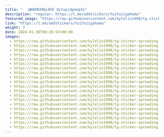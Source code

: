 ```yaml
---
title: "ㅤ @WARNINGL0VE @stupidpeopIe"
description: "regular: https://t.me/addstickers/YuiYuiigahama"
featured_image: "https://raw.githubusercontent.com/kylelin1998/tg-sticker-spreading-worldwide-images/main/img/5d0d5c99-895e-47ba-a979-c309f146dca7.jpg"
link: "https://t.me/addstickers/YuiYuiigahama"
weight: 3
date: 2024-01-30T08:20:53+08:00
images:
  - https://raw.githubusercontent.com/kylelin1998/tg-sticker-spreading-worldwide-images/main/img/5d0d5c99-895e-47ba-a979-c309f146dca7.jpg
  - https://raw.githubusercontent.com/kylelin1998/tg-sticker-spreading-worldwide-images/main/img/0011bff2-050d-41db-a504-8adfb17c960c.jpg
  - https://raw.githubusercontent.com/kylelin1998/tg-sticker-spreading-worldwide-images/main/img/eb6c71eb-63bd-485c-a5a6-23e1ad2a2c0b.jpg
  - https://raw.githubusercontent.com/kylelin1998/tg-sticker-spreading-worldwide-images/main/img/3f8cc405-523f-4ba4-b76a-4a87fd12701c.jpg
  - https://raw.githubusercontent.com/kylelin1998/tg-sticker-spreading-worldwide-images/main/img/361134c8-f5e5-4fdd-bdaa-a1ce047036f8.jpg
  - https://raw.githubusercontent.com/kylelin1998/tg-sticker-spreading-worldwide-images/main/img/eeeeed24-2482-4b8f-becc-0394fff32010.jpg
  - https://raw.githubusercontent.com/kylelin1998/tg-sticker-spreading-worldwide-images/main/img/d97dbe4a-d583-4bba-9022-c8e1b55f6c33.jpg
  - https://raw.githubusercontent.com/kylelin1998/tg-sticker-spreading-worldwide-images/main/img/b67abb35-5689-4370-aa01-fe2949949aa3.jpg
  - https://raw.githubusercontent.com/kylelin1998/tg-sticker-spreading-worldwide-images/main/img/a2590094-12a4-4a30-9b9b-55c6a6665307.jpg
  - https://raw.githubusercontent.com/kylelin1998/tg-sticker-spreading-worldwide-images/main/img/2572e1e0-8468-4ac9-ace9-a985aa31088e.jpg
  - https://raw.githubusercontent.com/kylelin1998/tg-sticker-spreading-worldwide-images/main/img/2372b50a-4f36-4686-9511-965ced26a807.jpg
  - https://raw.githubusercontent.com/kylelin1998/tg-sticker-spreading-worldwide-images/main/img/66f167de-4765-44f0-a7e5-897d5ae48965.jpg
  - https://raw.githubusercontent.com/kylelin1998/tg-sticker-spreading-worldwide-images/main/img/35ac6fe4-34ed-4eb2-a671-b38143c1f899.jpg
  - https://raw.githubusercontent.com/kylelin1998/tg-sticker-spreading-worldwide-images/main/img/565d8b4d-99f8-4944-b464-2e66a9bba42e.jpg
  - https://raw.githubusercontent.com/kylelin1998/tg-sticker-spreading-worldwide-images/main/img/f7462f9b-2be2-448a-b266-11b9810a2418.jpg
  - https://raw.githubusercontent.com/kylelin1998/tg-sticker-spreading-worldwide-images/main/img/e8f4c7e0-00de-467b-9e77-2e4d12a81867.jpg
  - https://raw.githubusercontent.com/kylelin1998/tg-sticker-spreading-worldwide-images/main/img/b77fbb4c-aa4a-449f-a825-ea76a7e40cc1.jpg
  - https://raw.githubusercontent.com/kylelin1998/tg-sticker-spreading-worldwide-images/main/img/30432469-f7a1-4ef0-a7cf-581c3f5d2f8a.jpg
  - https://raw.githubusercontent.com/kylelin1998/tg-sticker-spreading-worldwide-images/main/img/7d34e58b-ddd6-41bd-b60c-2e3c93403e30.jpg
  - https://raw.githubusercontent.com/kylelin1998/tg-sticker-spreading-worldwide-images/main/img/422c020b-ecc7-4723-9291-f0bf1556e647.jpg
---
```

